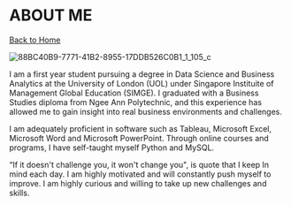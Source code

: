 # ABOUT ME
[Back to Home](README.md)

![88BC40B9-7771-41B2-8955-17DDB526C0B1_1_105_c](https://user-images.githubusercontent.com/79688274/110491070-e164f980-812b-11eb-8cee-2bd4b734c9ff.jpeg)

I am a first year student pursuing a degree in Data Science and Business Analytics at the University of London (UOL) under Singapore Instituite of Management Global Education (SIMGE). I graduated with a Business Studies diploma from Ngee Ann Polytechnic, and this experience has allowed me to gain insight into real business environments and challenges. 

I am adequately proficient in software such as Tableau, Microsoft Excel, Microsoft Word and Microsoft PowerPoint. Through online courses and programs, I have self-taught myself Python and MySQL.


“If it doesn't challenge you, it won't change you", is quote that I keep In mind each day. I am highly motivated and will constantly push myself to improve. I am highly curious and willing to take up new challenges and skills.


